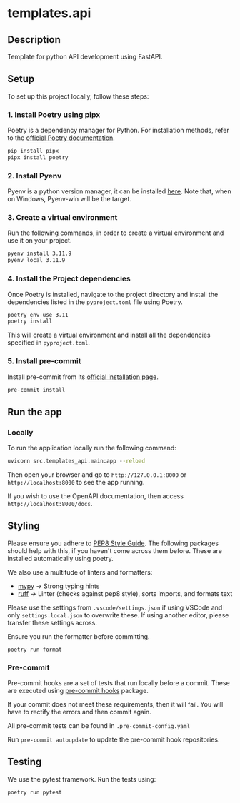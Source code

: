 # templates.api

## Description

Template for python API development using FastAPI.

## Setup
To set up this project locally, follow these steps:

### 1. Install Poetry using pipx
Poetry is a dependency manager for Python. For installation methods, refer to the [official Poetry documentation](https://python-poetry.org/docs/#installing-with-pipx).

```cmd
pip install pipx
pipx install poetry
```

### 2. Install Pyenv
Pyenv is a python version manager, it can be installed [here](https://github.com/pyenv/pyenv).
Note that, when on Windows, Pyenv-win will be the target.

### 3. Create a virtual environment
Run the following commands, in order to create a virtual environment and use it on your project.

```cmd
pyenv install 3.11.9
pyenv local 3.11.9
```

### 4. Install the Project dependencies
Once Poetry is installed, navigate to the project directory and install the dependencies listed in the `pyproject.toml` file using Poetry.

```cmd
poetry env use 3.11
poetry install
```

This will create a virtual environment and install all the dependencies specified in `pyproject.toml`.

### 5. Install pre-commit
Install pre-commit from its [official installation page](https://pre-commit.com/#install).

```cmd
pre-commit install
```

## Run the app

### Locally
To run the application locally run the following command:

```cmd
uvicorn src.templates_api.main:app --reload
```

Then open your browser and go to `http://127.0.0.1:8000` or `http://localhost:8000` to see the app running.

If you wish to use the OpenAPI documentation, then access `http://localhost:8000/docs`.

## Styling

Please ensure you adhere to [PEP8 Style Guide](https://peps.python.org/pep-0008/). The following packages should help with this, if you haven't come across them before. These are installed automatically using poetry.

We also use a multitude of linters and formatters:

- [mypy](https://mypy.readthedocs.io/en/stable/cheat_sheet_py3.html) → Strong typing hints
- [ruff](https://docs.astral.sh/ruff/) → Linter (checks against pep8 style), sorts imports, and formats text

Please use the settings from `.vscode/settings.json` if using VSCode and only `settings.local.json` to overwrite these. If using another editor, please transfer these settings across.

Ensure you run the formatter before committing.

```shell
poetry run format
```

### Pre-commit

Pre-commit hooks are a set of tests that run locally before a commit. These are executed using [pre-commit hooks](https://pre-commit.com/) package.

If your commit does not meet these requirements, then it will fail. You will have to rectify the errors and then commit again.

All pre-commit tests can be found in `.pre-commit-config.yaml`

Run `pre-commit autoupdate` to update the pre-commit hook repositories.

## Testing
We use the pytest framework. Run the tests using:

```cmd
poetry run pytest
```
